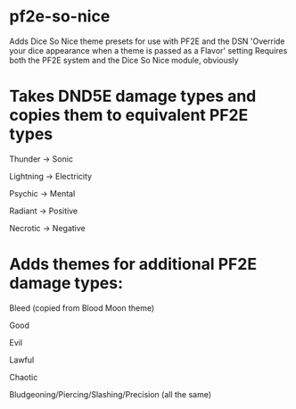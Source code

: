 # pf2e-so-nice

Adds Dice So Nice theme presets for use with PF2E and the DSN 'Override your dice appearance when a theme is passed as a Flavor' setting
Requires both the PF2E system and the Dice So Nice module, obviously

# Takes DND5E damage types and copies them to equivalent PF2E types

Thunder -> Sonic

Lightning -> Electricity

Psychic -> Mental

Radiant -> Positive

Necrotic -> Negative

# Adds themes for additional PF2E damage types:

Bleed (copied from Blood Moon theme)

Good

Evil

Lawful

Chaotic

Bludgeoning/Piercing/Slashing/Precision (all the same)
